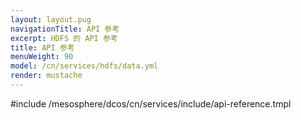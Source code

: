 ```yaml
---
layout: layout.pug
navigationTitle: API 参考
excerpt: HDFS 的 API 参考
title: API 参考
menuWeight: 90
model: /cn/services/hdfs/data.yml
render: mustache
---
```


#include /mesosphere/dcos/cn/services/include/api-reference.tmpl
